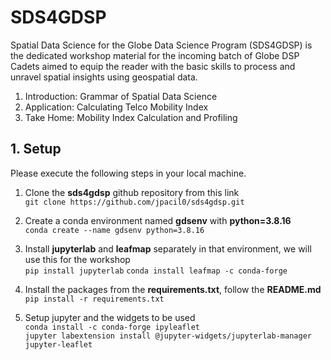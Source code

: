 # SDS4GDSP

Spatial Data Science for the Globe Data Science Program (SDS4GDSP) is the dedicated workshop material for the incoming batch of Globe DSP Cadets aimed to equip the reader with the basic skills to process and unravel spatial insights using geospatial data.

1. Introduction: Grammar of Spatial Data Science
2. Application: Calculating Telco Mobility Index
3. Take Home: Mobility Index Calculation and Profiling

## 1. Setup

Please execute the following steps in your local machine.

1. Clone the **sds4gdsp** github repository from this link <br>
```git clone https://github.com/jpacil0/sds4gdsp.git```

2. Create a conda environment named **gdsenv** with **python=3.8.16** <br>
```conda create --name gdsenv python=3.8.16```

3. Install **jupyterlab** and **leafmap** separately in that environment, we will use this for the workshop <br>
```pip install jupyterlab```
```conda install leafmap -c conda-forge```

5. Install the packages from the **requirements.txt**, follow the **README.md** <br>
```pip install -r requirements.txt```

6. Setup jupyter and the widgets to be used <br>
```conda install -c conda-forge ipyleaflet``` <br>
```jupyter labextension install @jupyter-widgets/jupyterlab-manager jupyter-leaflet```